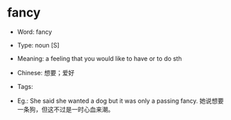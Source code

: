 # fancy

- Word: fancy

- Type: noun [S]
- Meaning: a feeling that you would like to have or to do sth
- Chinese: 想要；爱好
- Tags: 
- Eg.: She said she wanted a dog but it was only a passing fancy. 她说想要一条狗，但这不过是一时心血来潮。

